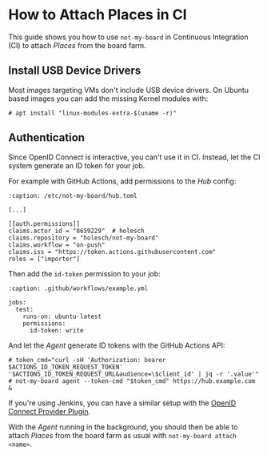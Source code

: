 # How to Attach Places in CI

This guide shows you how to use `not-my-board` in Continuous Integration (CI) to
attach *Places* from the board farm.

## Install USB Device Drivers

Most images targeting VMs don't include USB device drivers. On Ubuntu based
images you can add the missing Kernel modules with:

```{code-block} console
# apt install "linux-modules-extra-$(uname -r)"
```

## Authentication

Since OpenID Connect is interactive, you can't use it in CI. Instead, let the CI
system generate an ID token for your job.

For example with GitHub Actions, add permissions to the *Hub* config:
```{code-block} toml
:caption: /etc/not-my-board/hub.toml

[...]

[[auth.permissions]]
claims.actor_id = "8659229"  # holesch
claims.repository = "holesch/not-my-board"
claims.workflow = "on-push"
claims.iss = "https://token.actions.githubusercontent.com"
roles = ["importer"]
```

Then add the `id-token` permission to your job:

```{code-block} yaml
:caption: .github/workflows/example.yml

jobs:
  test:
    runs-on: ubuntu-latest
    permissions:
      id-token: write
```

And let the *Agent* generate ID tokens with the GitHub Actions API:

```{code-block} console
# token_cmd="curl -sH 'Authorization: bearer  $ACTIONS_ID_TOKEN_REQUEST_TOKEN' '$ACTIONS_ID_TOKEN_REQUEST_URL&audience=\$client_id' | jq -r '.value'"
# not-my-board agent --token-cmd "$token_cmd" https://hub.example.com &
```

If you're using Jenkins, you can have a similar setup with the [OpenID Connect
Provider Plugin](https://plugins.jenkins.io/oidc-provider/).

With the *Agent* running in the background, you should then be able to attach
*Places* from the board farm as usual with `not-my-board attach <name>`.
